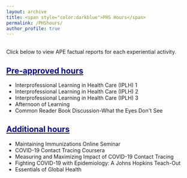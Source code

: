 ```yaml
---
layout: archive
title: <span style="color:darkblue">PHS Hours</span>  
permalink: /PHShours/
author_profile: true
---  
```

<br/> Click below to view APE factual reports for each experiential activity.

## <u><span style="color:darkblue">Pre-approved hours</span></u>     
* Interprofessional Learning in Health Care (IPLH) 1  
* Interprofessional Learning in Health Care (IPLH) 2  
* Interprofessional Learning in Health Care (IPLH) 3  
* Afternoon of Learning  
* Common Reader Book Discussion-What the Eyes Don't See      

## <u><span style="color:darkblue">Additional hours</span></u>     
* Maintaining Immunizations Online Seminar  
* COVID-19 Contact Tracing Coursera  
* Measuring and Maximizing Impact of COVID-19 Contact Tracing  
* Fighting COVID-19 with Epidemiology: A Johns Hopkins Teach-Out  
* Essentials of Global Health  
